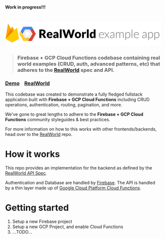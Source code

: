 **Work in progress!!!**

# ![RealWorld Example App](logo.png)

> ### Firebase + GCP Cloud Functions codebase containing real world examples (CRUD, auth, advanced patterns, etc) that adheres to the [RealWorld](https://github.com/gothinkster/realworld-example-apps) spec and API.

### [Demo]()&nbsp;&nbsp;&nbsp;&nbsp;[RealWorld](https://github.com/gothinkster/realworld)

This codebase was created to demonstrate a fully fledged fullstack application built with **Firebase + GCP Cloud Functions** including CRUD operations, authentication, routing, pagination, and more.

We've gone to great lengths to adhere to the **Firebase + GCP Cloud Functions** community styleguides & best practices.

For more information on how to this works with other frontends/backends, head over to the [RealWorld](https://github.com/gothinkster/realworld) repo.


# How it works

This repo provides an implementation for the backend as defined by the [RealWorld API Spec](https://github.com/gothinkster/realworld/tree/master/api#readme).

Authentication and Database are handled by [Firebase](https://firebase.google.com/docs/). The API is handled by a thin layer made up of [Google Cloud Platform Cloud Functions](https://cloud.google.com/functions/docs/).

# Getting started

1. Setup a new Firebase project
2. Setup a new GCP Project, and enable Cloud Functions
3. ...TODO...

